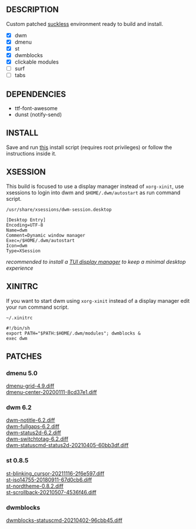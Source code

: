 ## DESCRIPTION
Custom patched [suckless](https://suckless.org/) environment ready to build and install.<br/>
- [x] dwm
- [x] dmenu
- [x] st
- [x] dwmblocks
- [x] clickable modules
- [ ] surf
- [ ] tabs
## DEPENDENCIES
* ttf-font-awesome<br/>
* dunst (notify-send)
## INSTALL
Save and run [this](https://raw.githubusercontent.com/zfiggueroa/.dwm/main/install.sh) install script (requires root privileges) or follow the instructions inside it.
## XSESSION
This build is focused to use a display manager instead of `xorg-xinit`, use xsessions to login into dwm and `$HOME/.dwm/autostart` as run command script.

`/usr/share/xsessions/dwm-session.desktop`
```
[Desktop Entry]
Encoding=UTF-8
Name=dwm
Comment=Dynamic window manager
Exec=/$HOME/.dwm/autostart
Icon=dwm
Type=XSession
```
*recommended to install a [TUI display manager](https://github.com/nullgemm/ly) to keep a minimal desktop experience*

## XINITRC
If you want to start dwm using `xorg-xinit` instead of a display manager edit your run command script.

`~/.xinitrc`
```
#!/bin/sh
export PATH="$PATH:$HOME/.dwm/modules"; dwmblocks &
exec dwm
```
## PATCHES
### dmenu 5.0
[dmenu-grid-4.9.diff](https://tools.suckless.org/dmenu/patches/grid/dmenu-grid-4.9.diff)<br/>
[dmenu-center-20200111-8cd37e1.diff](https://tools.suckless.org/dmenu/patches/center/dmenu-center-20200111-8cd37e1.diff)<br/>
### dwm 6.2
[dwm-notitle-6.2.diff](https://dwm.suckless.org/patches/notitle/dwm-notitle-6.2.diff)<br/>
[dwm-fullgaps-6.2.diff](https://dwm.suckless.org/patches/fullgaps/dwm-fullgaps-6.2.diff)<br/>
[dwm-status2d-6.2.diff](https://dwm.suckless.org/patches/status2d/dwm-status2d-6.2.diff)<br/>
[dwm-switchtotag-6.2.diff](https://dwm.suckless.org/patches/switchtotag/dwm-switchtotag-6.2.diff)<br/>
[dwm-statuscmd-status2d-20210405-60bb3df.diff](https://dwm.suckless.org/patches/statuscmd/dwm-statuscmd-status2d-20210405-60bb3df.diff)<br/>
### st 0.8.5
[st-blinking_cursor-20211116-2f6e597.diff](https://st.suckless.org/patches/blinking_cursor/st-blinking_cursor-20211116-2f6e597.diff)<br/>
[st-iso14755-20180911-67d0cb6.diff](https://st.suckless.org/patches/iso14755/st-iso14755-20180911-67d0cb6.diff)<br/>
[st-nordtheme-0.8.2.diff](https://st.suckless.org/patches/nordtheme/st-nordtheme-0.8.2.diff)<br/>
[st-scrollback-20210507-4536f46.diff](https://st.suckless.org/patches/scrollback/st-scrollback-20210507-4536f46.diff)<br/>
### dwmblocks
[dwmblocks-statuscmd-20210402-96cbb45.diff](https://dwm.suckless.org/patches/statuscmd/dwmblocks-statuscmd-20210402-96cbb45.diff)<br/>
